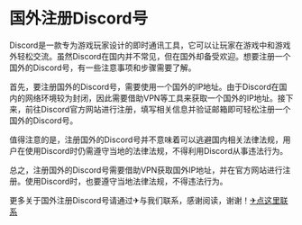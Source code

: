 # 国外注册Discord号

Discord是一款专为游戏玩家设计的即时通讯工具，它可以让玩家在游戏中和游戏外轻松交流。虽然Discord在国内并不常见，但在国外却备受欢迎。想要注册一个国外的Discord号，有一些注意事项和步骤需要了解。

首先，要注册国外的Discord号，需要使用一个国外的IP地址。由于Discord在国内的网络环境较为封闭，因此需要借助VPN等工具来获取一个国外的IP地址。接下来，前往Discord官方网站进行注册，填写相关信息并验证邮箱即可轻松注册一个国外的Discord号。

值得注意的是，注册国外的Discord号并不意味着可以逃避国内相关法律法规，用户在使用Discord时仍需遵守当地的法律法规，不得利用Discord从事违法行为。

总之，注册国外的Discord号需要借助VPN获取国外IP地址，并在官方网站进行注册。使用Discord时，也要遵守当地法律法规，不得违法行为。

更多关于国外注册Discord号请通过✈与我们联系，感谢阅读，谢谢！[✈点这里联系](https://add.k02.cc)